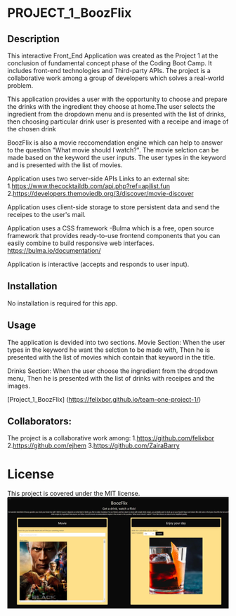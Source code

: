 # PROJECT_1_BoozFlix

## Description

This interactive Front_End Application was created as the Project 1 at the conclusion of fundamental concept phase of the Coding Boot Camp. It includes front-end technologies and Third-party APIs.
The project is a collaborative work among a group of developers which solves a real-world problem.

This application provides a user with the opportunity to choose and prepare the drinks with the ingredient they choose at home.The user selects the ingredient from the dropdown menu and is presented with the list of drinks, then choosing particular drink user is presented with a receipe and image of the chosen drink

BoozFlix is also a movie reccomendation engine which can help to answer to the question "What movie should I watch?".
The movie selction can be made based on the keyword the user inputs. The user types in the keyword and is presented with the list of movies.

Application uses two server-side APIs Links to an external site: 1.https://www.thecocktaildb.com/api.php?ref=apilist.fun 2.https://developers.themoviedb.org/3/discover/movie-discover

Application uses client-side storage to store persistent data and send the receipes to the user's mail.

Application uses a CSS framework -Bulma which is a free, open source framework that provides ready-to-use frontend components that you can easily combine to build responsive web interfaces.
https://bulma.io/documentation/

Application is interactive (accepts and responds to user input).

## Installation

No installation is required for this app.

## Usage

The application is devided into two sections.
Movie Section:
When the user types in the keyword he want the selction to be made with,
Then he is presented with the list of movies which contain that keyword in the title.

Drinks Section:
When the user choose the ingredient from the dropdown menu,
Then he is presented with the list of drinks with receipes and the images.

[Project_1_BoozFlix] (https://felixbor.github.io/team-one-project-1/)

## Collaborators:

The project is a collaborative work among: 1.https://github.com/felixbor 2.https://github.com/ejhem 3.https://github.com/ZairaBarry

# License

This project is covered under the MIT license.
![screenshot](./assets/screenshot.JPG)
